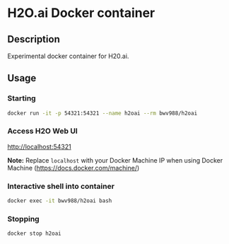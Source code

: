 # H2O.ai Docker container

## Description

Experimental docker container for H20.ai.

## Usage

### Starting

```bash
docker run -it -p 54321:54321 --name h2oai --rm bwv988/h2oai
```

### Access H2O Web UI

<http://localhost:54321>

**Note:** Replace `localhost` with your Docker Machine IP when using Docker Machine (<https://docs.docker.com/machine/>)

### Interactive shell into container

```bash
docker exec -it bwv988/h2oai bash
```

### Stopping

```bash
docker stop h2oai
```

